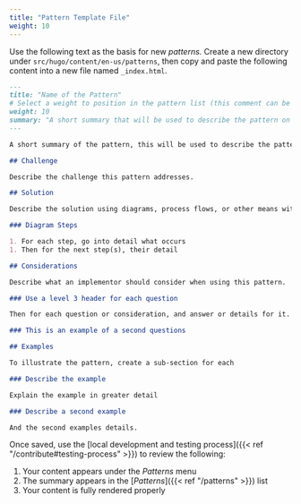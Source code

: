 ```yaml
---
title: "Pattern Template File"
weight: 10
---
```


Use the following text as the basis for new _patterns._ Create a new directory under `src/hugo/content/en-us/patterns`, then copy and paste the following content into a new file named `_index.html`.

```markdown
---
title: "Name of the Pattern"
# Select a weight to position in the pattern list (this comment can be removed)
weight: 10
summary: "A short summary that will be used to describe the pattern on the summary page."
---

A short summary of the pattern, this will be used to describe the pattern on the summary page.

## Challenge

Describe the challenge this pattern addresses.

## Solution

Describe the solution using diagrams, process flows, or other means with numbered steps. Review the Contribute section for guidelines for approved diagrams, and place the diagram files in the same directory as this file.

### Diagram Steps

1. For each step, go into detail what occurs
1. Then for the next step(s), their detail

## Considerations

Describe what an implementor should consider when using this pattern.

### Use a level 3 header for each question

Then for each question or consideration, and answer or details for it.

### This is an example of a second questions

## Examples

To illustrate the pattern, create a sub-section for each

### Describe the example

Explain the example in greater detail

### Describe a second example

And the second examples details.
```

Once saved, use the [local development and testing process]({{< ref "/contribute#testing-process" >}}) to review the following:

1. Your content appears under the _Patterns_ menu
1. The summary appears in the [_Patterns_]({{< ref "/patterns" >}}) list
1. Your content is fully rendered properly
